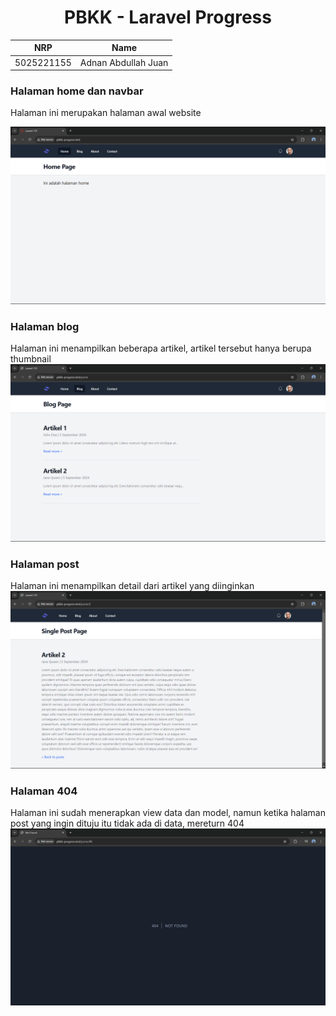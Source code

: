 <div align=center>

# PBKK - Laravel Progress

|    NRP     |        Name         |
| :--------: | :-----------------: |
| 5025221155 | Adnan Abdullah Juan |

</div>

### Halaman home dan navbar

Halaman ini merupakan halaman awal website

![alt text](public/progress/01.png)

### Halaman blog

Halaman ini menampilkan beberapa artikel, artikel tersebut hanya berupa thumbnail
![alt text](public/progress/02.png)

### Halaman post

Halaman ini menampilkan detail dari artikel yang diinginkan
![alt text](public/progress/03.png)

### Halaman 404

Halaman ini sudah menerapkan view data dan model, namun ketika halaman post yang ingin dituju itu tidak ada di data, mereturn 404
![alt text](public/progress/04.png)
